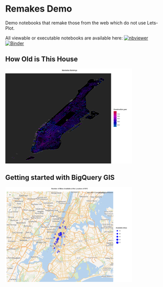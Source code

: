 ﻿# Remakes Demo

Demo notebooks that remake those from the web which do not use Lets-Plot.

All viewable or executable notebooks are available here:
[![nbviewer](https://raw.githubusercontent.com/jupyter/design/master/logos/Badges/nbviewer_badge.svg)](https://nbviewer.jupyter.org/github/HIL-HK/lets-plot-examples/blob/master/remakes/)
[![Binder](https://mybinder.org/badge_logo.svg)](https://mybinder.org/v2/gh/HIL-HK/lets-plot-examples/master?filepath=remakes)

## How Old is This House

<a href="how_old_this_house.ipynb" target="_blank"> 
  <img src="preview/how_old_this_house.png" alt="Manhattan Buildings" width="400" height="300">
</a>

## Getting started with BigQuery GIS

<a href="nyc_bikes.ipynb" target="_blank"> 
  <img src="preview/nyc_bikes.png" alt="Number of Bikes Available at the Location of NYC" width="400" height="300">
</a>